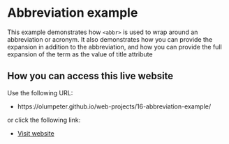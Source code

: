 # Abbreviation example

This example demonstrates how <code>&lt;abbr&gt;</code> is used to wrap around an abbreviation or acronym. It also demonstrates how you can provide the expansion in addition to the abbreviation, and how you can provide the full expansion of the term as the value of title attribute

## How you can access this live website
<p>Use the following URL:</p>
<ul>
  <li>https://olumpeter.github.io/web-projects/16-abbreviation-example/</li>
</ul>
<p>or click the following link:</p> 
<ul>
  <li><a href="https://olumpeter.github.io/web-projects/16-abbreviation-example/">
    Visit website</a></li>
</ul>

